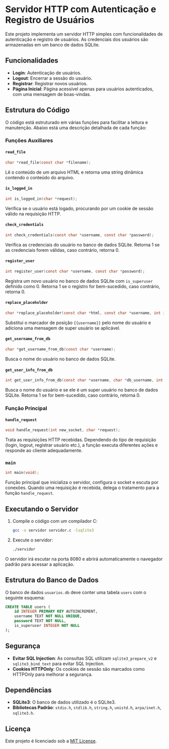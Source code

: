 # Servidor HTTP com Autenticação e Registro de Usuários

Este projeto implementa um servidor HTTP simples com funcionalidades de autenticação e registro de usuários. As credenciais dos usuários são armazenadas em um banco de dados SQLite.

## Funcionalidades

- **Login**: Autenticação de usuários.
- **Logout**: Encerrar a sessão do usuário.
- **Registrar**: Registrar novos usuários.
- **Página Inicial**: Página acessível apenas para usuários autenticados, com uma mensagem de boas-vindas.

## Estrutura do Código

O código está estruturado em várias funções para facilitar a leitura e manutenção. Abaixo está uma descrição detalhada de cada função:

### Funções Auxiliares

#### `read_file`

```c
char *read_file(const char *filename);
```

Lê o conteúdo de um arquivo HTML e retorna uma string dinâmica contendo o conteúdo do arquivo.

#### `is_logged_in`

```c
int is_logged_in(char *request);
```

Verifica se o usuário está logado, procurando por um cookie de sessão válido na requisição HTTP.

#### `check_credentials`

```c
int check_credentials(const char *username, const char *password);
```

Verifica as credenciais do usuário no banco de dados SQLite. Retorna 1 se as credenciais forem válidas, caso contrário, retorna 0.

#### `register_user`

```c
int register_user(const char *username, const char *password);
```

Registra um novo usuário no banco de dados SQLite com `is_superuser` definido como 0. Retorna 1 se o registro for bem-sucedido, caso contrário, retorna 0.

#### `replace_placeholder`

```c
char *replace_placeholder(const char *html, const char *username, int is_superuser);
```

Substitui o marcador de posição `{{username}}` pelo nome do usuário e adiciona uma mensagem de super usuário se aplicável.

#### `get_username_from_db`

```c
char *get_username_from_db(const char *username);
```

Busca o nome do usuário no banco de dados SQLite.

#### `get_user_info_from_db`

```c
int get_user_info_from_db(const char *username, char *db_username, int *is_superuser);
```

Busca o nome do usuário e se ele é um super usuário no banco de dados SQLite. Retorna 1 se for bem-sucedido, caso contrário, retorna 0.

### Função Principal

#### `handle_request`

```c
void handle_request(int new_socket, char *request);
```

Trata as requisições HTTP recebidas. Dependendo do tipo de requisição (login, logout, registrar usuário etc.), a função executa diferentes ações e responde ao cliente adequadamente.

### `main`

```c
int main(void);
```

Função principal que inicializa o servidor, configura o socket e escuta por conexões. Quando uma requisição é recebida, delega o tratamento para a função `handle_request`.

## Executando o Servidor

1. Compile o código com um compilador C:
   ```sh
   gcc -o servidor servidor.c -lsqlite3
   ```

2. Execute o servidor:
   ```sh
   ./servidor
   ```

O servidor irá escutar na porta 8080 e abrirá automaticamente o navegador padrão para acessar a aplicação.

## Estrutura do Banco de Dados

O banco de dados `usuarios.db` deve conter uma tabela `users` com o seguinte esquema:

```sql
CREATE TABLE users (
    id INTEGER PRIMARY KEY AUTOINCREMENT,
    username TEXT NOT NULL UNIQUE,
    password TEXT NOT NULL,
    is_superuser INTEGER NOT NULL
);
```

## Segurança

- **Evitar SQL Injection**: As consultas SQL utilizam `sqlite3_prepare_v2` e `sqlite3_bind_text` para evitar SQL Injection.
- **Cookies HTTPOnly**: Os cookies de sessão são marcados como HTTPOnly para melhorar a segurança.

## Dependências

- **SQLite3**: O banco de dados utilizado é o SQLite3.
- **Bibliotecas Padrão**: `stdio.h`, `stdlib.h`, `string.h`, `unistd.h`, `arpa/inet.h`, `sqlite3.h`.

## Licença

Este projeto é licenciado sob a [MIT License](LICENSE).
